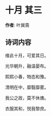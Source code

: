 # 十月  其三

**作者**: 叶巽斋

## 诗词内容

维此十月，可爱其日。

光华朝升，融温晏布。

熙熙小春，物态和豫。

清明在中，靡翳靡雾。

我公之政，莫不休燠。

衣服其和，悦我黎庶。

